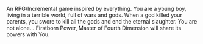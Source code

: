 An RPG/Incremental game inspired by everything.
You are a young boy, living in a terrible world, full of wars and gods. When a god killed your parents, you swore to kill all the gods and end the eternal slaughter. You are not alone... Firstborn Power, Master of Fourth Dimension will share its powers with You.
